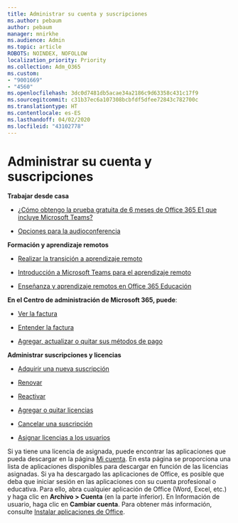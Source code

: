 ```yaml
---
title: Administrar su cuenta y suscripciones
ms.author: pebaum
author: pebaum
manager: mnirkhe
ms.audience: Admin
ms.topic: article
ROBOTS: NOINDEX, NOFOLLOW
localization_priority: Priority
ms.collection: Adm_O365
ms.custom:
- "9001669"
- "4560"
ms.openlocfilehash: 3dc0d7481db5acae34a2186c9d63358c431c17f9
ms.sourcegitcommit: c31b37ec6a107308bcbfdf5dfee72843c782700c
ms.translationtype: HT
ms.contentlocale: es-ES
ms.lasthandoff: 04/02/2020
ms.locfileid: "43102778"
---
```

# <a name="manage-your-account-and-subscriptions"></a>Administrar su cuenta y suscripciones

**Trabajar desde casa**
- [¿Cómo obtengo la prueba gratuita de 6 meses de Office 365 E1 que incluye Microsoft Teams?](https://docs.microsoft.com/MicrosoftTeams/e1-trial-license)

- [Opciones para la audioconferencia](https://docs.microsoft.com/alchemyinsights/options-for-audio-conferencing)

**Formación y aprendizaje remotos**

- [Realizar la transición a aprendizaje remoto](https://www.microsoft.com/education/remote-learning)

- [Introducción a Microsoft Teams para el aprendizaje remoto](https://docs.microsoft.com/MicrosoftTeams/remote-learning-edu)

- [Enseñanza y aprendizaje remotos en Office 365 Educación](https://docs.microsoft.com/MicrosoftTeams/remote-learning-edu)

**En el Centro de administración de Microsoft 365, puede**: 

- [Ver la factura](https://docs.microsoft.com/microsoft-365/commerce/billing-and-payments/view-your-bill-or-invoice) 

- [Entender la factura](https://docs.microsoft.com/microsoft-365/commerce/billing-and-payments/understand-your-invoice)

- [Agregar, actualizar o quitar sus métodos de pago](https://docs.microsoft.com/microsoft-365/commerce/billing-and-payments/add-update-or-remove-credit-card-or-bank-account)

**Administrar suscripciones y licencias** 

- [Adquirir una nueva suscripción](https://docs.microsoft.com/microsoft-365/commerce/subscriptions/upgrade-to-different-plan)

- [Renovar](https://docs.microsoft.com/microsoft-365/commerce/subscriptions/renew-your-subscription) 

- [Reactivar](https://docs.microsoft.com/microsoft-365/commerce/subscriptions/reactivate-your-subscription)

- [Agregar o quitar licencias](https://docs.microsoft.com/microsoft-365/commerce/licenses/buy-licenses)

- [Cancelar una suscripción](https://docs.microsoft.com/microsoft-365/commerce/subscriptions/cancel-your-subscription)

- [Asignar licencias a los usuarios](https://docs.microsoft.com/microsoft-365/admin/manage/assign-licenses-to-users)

Si ya tiene una licencia de asignada, puede encontrar las aplicaciones que pueda descargar en la página [Mi cuenta](https://portal.office.com/account/#installs). En esta página se proporciona una lista de aplicaciones disponibles para descargar en función de las licencias asignadas. Si ya ha descargado las aplicaciones de Office, es posible que deba que iniciar sesión en las aplicaciones con su cuenta profesional o educativa. Para ello, abra cualquier aplicación de Office (Word, Excel, etc.) y haga clic en **Archivo > Cuenta** (en la parte inferior). En Información de usuario, haga clic en **Cambiar cuenta**. Para obtener más información, consulte [Instalar aplicaciones de Office](https://docs.microsoft.com/microsoft-365/admin/setup/install-applications). 
